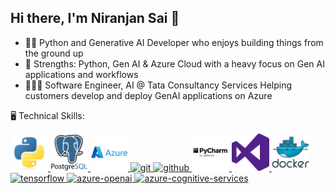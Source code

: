 ## Hi there, I'm Niranjan Sai 👋

  - 👨‍💻 Python and Generative AI Developer who enjoys building things from the ground up
  - 💪 Strengths: Python, Gen AI & Azure Cloud with a heavy focus on Gen AI applications and workflows
  - 👨🏽‍💻 Software Engineer, AI @ Tata Consultancy Services Helping customers develop and deploy GenAI applications on Azure


🖥️ Technical Skills:
<p align="left">
  <!-- Python -->
  <a href="https://www.python.org" target="_blank" rel="noreferrer">
    <img src="https://raw.githubusercontent.com/devicons/devicon/master/icons/python/python-original.svg" alt="python" width="60" height="60"/>
  </a>

  <!-- PostgreSQL -->
  <a href="https://www.postgresql.org/" target="_blank" rel="noreferrer">
    <img src="https://raw.githubusercontent.com/devicons/devicon/master/icons/postgresql/postgresql-original-wordmark.svg" alt="postgresql" width="60" height="60"/>
  </a>

  <!-- Azure -->
  <a href="https://azure.microsoft.com" target="_blank" rel="noreferrer">
    <img src="https://raw.githubusercontent.com/devicons/devicon/master/icons/azure/azure-original-wordmark.svg" alt="azure" width="60" height="60"/>
  </a>

  <!-- Git -->
  <a href="https://git-scm.com/" target="_blank" rel="noreferrer">
    <img src="https://www.vectorlogo.zone/logos/git-scm/git-scm-icon.svg" alt="git" width="60" height="60"/>
  </a>

  <!-- GitHub -->
  <a href="https://www.github.com" target="_blank" rel="noreferrer">
    <img src="https://www.vectorlogo.zone/logos/github/github-icon.svg" alt="github" width="60" height="60"/>
  </a>

  <!-- PyCharm -->
  <a href="https://www.jetbrains.com/pycharm/" target="_blank" rel="noreferrer">
    <img src="https://raw.githubusercontent.com/devicons/devicon/master/icons/pycharm/pycharm-original-wordmark.svg" alt="pycharm" width="60" height="60"/>
  </a>

  <!-- VS Code -->
  <a href="https://code.visualstudio.com/" target="_blank" rel="noreferrer">
    <img src="https://raw.githubusercontent.com/devicons/devicon/master/icons/visualstudio/visualstudio-plain.svg" alt="vscode" width="60" height="60"/>
  </a>

  <!-- Docker -->
  <a href="https://www.docker.com/" target="_blank" rel="noreferrer">
    <img src="https://raw.githubusercontent.com/devicons/devicon/master/icons/docker/docker-original-wordmark.svg" alt="docker" width="60" height="60"/>
  </a>

  <!-- TensorFlow -->
  <a href="https://www.tensorflow.org" target="_blank" rel="noreferrer">
    <img src="https://www.vectorlogo.zone/logos/tensorflow/tensorflow-icon.svg" alt="tensorflow" width="60" height="60"/>
  </a>

  <!-- Azure OpenAI (fallback to OpenAI) -->
  <a href="https://learn.microsoft.com/en-us/azure/cognitive-services/openai/" target="_blank" rel="noreferrer">
    <img src="https://seeklogo.com/images/O/openai-logo-8B9BFEDC26-seeklogo.com.png" alt="azure-openai" width="60" height="60"/>
  </a>

  <!-- Azure Cognitive Services (fallback to general Azure) -->
  <a href="https://azure.microsoft.com/en-us/products/cognitive-services/" target="_blank" rel="noreferrer">
    <img src="https://www.vectorlogo.zone/logos/microsoft_azure/microsoft_azure-icon.svg" alt="azure-cognitive-services" width="60" height="60"/>
  </a>
</p>





<!--
**Niranjan719/Niranjan719** is a ✨ _special_ ✨ repository because its `README.md` (this file) appears on your GitHub profile.

Here are some ideas to get you started:

- 🔭 I’m currently working on ...
- 🌱 I’m currently learning ...
- 👯 I’m looking to collaborate on ...
- 🤔 I’m looking for help with ...
- 💬 Ask me about ...
- 📫 How to reach me: ...
- 😄 Pronouns: ...
- ⚡ Fun fact: ...
-->
